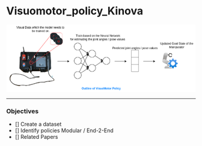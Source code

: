 # Visuomotor_policy_Kinova
![Outline_image](./Images/outline.png)
***
### Objectives
- [] Create a dataset
- [] Identify policies Modular / End-2-End
- [] Related Papers

